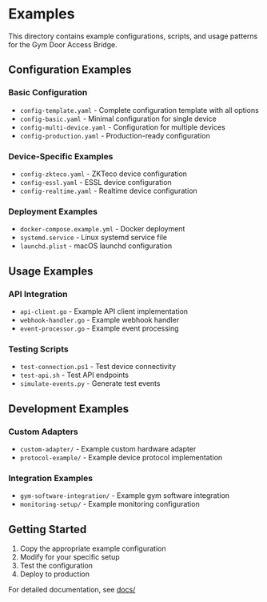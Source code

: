 # Examples

This directory contains example configurations, scripts, and usage patterns for the Gym Door Access Bridge.

## Configuration Examples

### Basic Configuration
- `config-template.yaml` - Complete configuration template with all options
- `config-basic.yaml` - Minimal configuration for single device
- `config-multi-device.yaml` - Configuration for multiple devices
- `config-production.yaml` - Production-ready configuration

### Device-Specific Examples
- `config-zkteco.yaml` - ZKTeco device configuration
- `config-essl.yaml` - ESSL device configuration
- `config-realtime.yaml` - Realtime device configuration

### Deployment Examples
- `docker-compose.example.yml` - Docker deployment
- `systemd.service` - Linux systemd service file
- `launchd.plist` - macOS launchd configuration

## Usage Examples

### API Integration
- `api-client.go` - Example API client implementation
- `webhook-handler.go` - Example webhook handler
- `event-processor.go` - Example event processing

### Testing Scripts
- `test-connection.ps1` - Test device connectivity
- `test-api.sh` - Test API endpoints
- `simulate-events.py` - Generate test events

## Development Examples

### Custom Adapters
- `custom-adapter/` - Example custom hardware adapter
- `protocol-example/` - Example device protocol implementation

### Integration Examples
- `gym-software-integration/` - Example gym software integration
- `monitoring-setup/` - Example monitoring configuration

## Getting Started

1. Copy the appropriate example configuration
2. Modify for your specific setup
3. Test the configuration
4. Deploy to production

For detailed documentation, see [docs/](../docs/)
